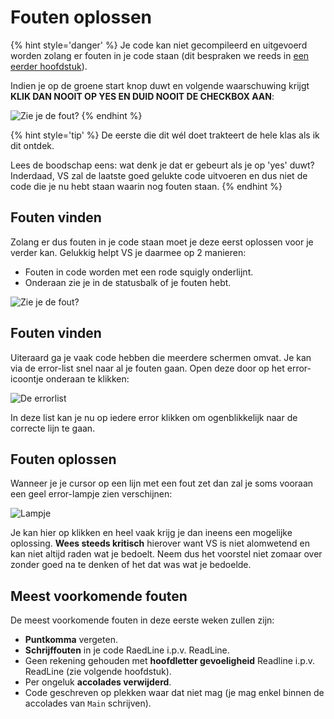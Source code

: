 # Fouten oplossen

{% hint style='danger' %}
Je code kan niet gecompileerd en uitgevoerd worden zolang er fouten in je code staan (dit bespraken we reeds in [een eerder hoofdstuk](0_intrototcs.md)).


Indien je op de groene start knop duwt en volgende waarschuwing krijgt **KLIK DAN NOOIT OP YES EN DUID NOOIT DE CHECKBOX AAN**:

![Zie je de fout?](../assets/0_intro/errorwarning.PNG)
{% endhint %}

{% hint style='tip' %}
De eerste die dit wél doet trakteert de hele klas als ik dit ontdek.


Lees de boodschap eens: wat denk je dat er gebeurt als je op 'yes' duwt? Inderdaad, VS zal de laatste goed gelukte code uitvoeren en dus niet de code die je nu hebt staan waarin nog fouten staan.
{% endhint %}



## Fouten vinden

Zolang er dus fouten in je code staan moet je deze eerst oplossen voor je verder kan. Gelukkig helpt VS je daarmee op 2 manieren:

* Fouten in code worden met een rode squigly onderlijnt.
* Onderaan zie je in de statusbalk of je fouten hebt.

![Zie je de fout?](../assets/0_intro/error.PNG)

## Fouten vinden

Uiteraard ga je vaak code hebben die meerdere schermen omvat. Je kan via de error-list snel naar al je fouten gaan. Open deze door op het error-icoontje onderaan te klikken:

![De errorlist](../assets/0_intro/errorlist.PNG)

In deze list kan je nu op iedere error klikken om ogenblikkelijk naar de correcte lijn te gaan.

## Fouten oplossen

Wanneer je je cursor op een lijn met een fout zet dan zal je soms vooraan een geel error-lampje zien verschijnen:

![Lampje](../assets/0_intro/errorlampje.png)

Je kan hier op klikken en heel vaak krijg je dan ineens een mogelijke oplossing. **Wees steeds kritisch** hierover want VS is niet alomwetend en kan niet altijd raden wat je bedoelt. Neem dus het voorstel niet zomaar over zonder goed na te denken of het dat was wat je bedoelde.

## Meest voorkomende fouten

De meest voorkomende fouten in deze eerste weken zullen zijn:

* **Puntkomma** vergeten.
* **Schrijffouten** in je code RaedLine i.p.v. ReadLine.
* Geen rekening gehouden met **hoofdletter gevoeligheid** Readline i.p.v. ReadLine (zie volgende hoofdstuk).
* Per ongeluk **accolades verwijderd**.
* Code geschreven op plekken waar dat niet mag (je mag enkel binnen de accolades van ``Main`` schrijven).
